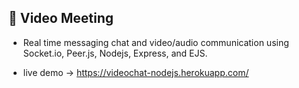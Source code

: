 ## 🔵 Video Meeting

- Real time messaging chat and video/audio communication using Socket.io, Peer.js, Nodejs, Express, and EJS.

- live demo -> https://videochat-nodejs.herokuapp.com/
